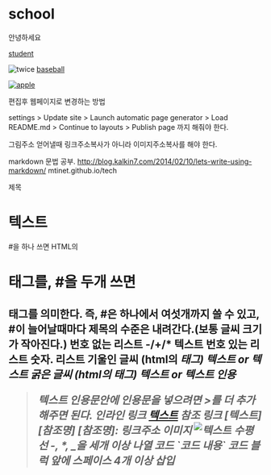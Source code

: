 # school

안녕하세요

[student](https://docs.google.com/spreadsheets/d/1nsHZYwQURZJ2f1oiSHJzuH5iQiTHXFQzgOYeVRZuwLk/edit?usp=sharing)

![twice](https://image-proxy.namuwikiusercontent.com/r/https%3A%2F%2Ftwice9.files.wordpress.com%2F2015%2F12%2F77374_94474_2456.jpg)
[baseball](https://youtu.be/-b1ie5sj4j8)



[![apple](http://cfile1.uf.tistory.com/image/272DAC4057C10E3B0574D5)](https://youtu.be/-b1ie5sj4j8)












편집후 웹페이지로 변경하는 방법

settings > Update site > Launch automatic page generator > Load README.md > 
Continue to layouts > Publish page 까지 해줘야 한다.

그림주소 얻어낼때 링크주소복사가 아니라 이미지주소복사를 해야 한다.

markdown 문법 공부.
http://blog.kalkin7.com/2014/02/10/lets-write-using-markdown/
mtinet.github.io/tech


제목
# 텍스트
#을 하나 쓰면 HTML의 <h1> 태그를, #을 두개 쓰면 <h2>태그를 의미한다. 즉, #은 하나에서 여섯개까지 쓸 수 있고, #이 늘어날때마다 제목의 수준은 내려간다.(보통 글씨 크기가 작아진다.)
번호 없는 리스트
-/+/* 텍스트
번호 있는 리스트
숫자. 리스트
기울인 글씨 (html의 <em>태그)
*텍스트* or _텍스트_
굵은 글씨 (html의 <strong>태그)
**텍스트** or __텍스트__
인용
> 텍스트
인용문안에 인용문을 넣으려면 >를 더 추가해주면 된다.
인라인 링크
[텍스트](링크주소)
참조 링크
[텍스트][참조명]
[참조명]: 링크주소
이미지
![텍스트](이미지링크)
수평선
-, *, _을 세개 이상 나열
코드
\`코드 내용\`
코드 블럭
앞에 스페이스 4개 이상 삽입
